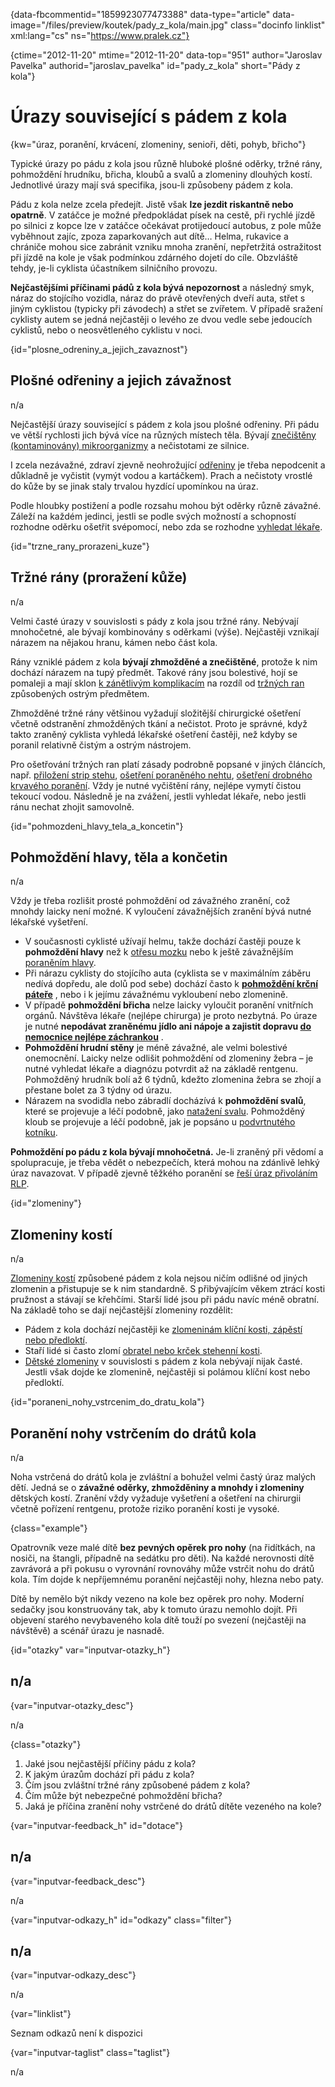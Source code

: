 
{data-fbcommentid="1859923077473388" data-type="article" data-image="/files/preview/koutek/pady\_z\_kola/main.jpg" class="docinfo linklist" xml:lang="cs" ns="https://www.pralek.cz"}

{ctime="2012-11-20" mtime="2012-11-20" data-top="951" author="Jaroslav Pavelka" authorid="jaroslav\_pavelka" id="pady\_z_kola" short="Pády z kola"}

# Úrazy související s pádem z kola

<!-- generated attribute kw by user_updatekw.sh on 2020-09-22, do not edit -->

{kw="úraz, poranění, krvácení, zlomeniny, senioři, děti, pohyb, břicho"}

Typické úrazy po pádu z kola jsou různě hluboké plošné oděrky, tržné rány, pohmoždění hrudníku, břicha, kloubů a svalů a zlomeniny dlouhých kostí. Jednotlivé úrazy mají svá specifika, jsou-li způsobeny pádem z kola.

Pádu z kola nelze zcela předejít. Jistě však **lze jezdit riskantně nebo opatrně**. V zatáčce je možné předpokládat písek na cestě, při rychlé jízdě po silnici z kopce lze v zatáčce očekávat protijedoucí autobus, z pole může vyběhnout zajíc, zpoza zaparkovaných aut dítě… Helma, rukavice a chrániče mohou sice zabránit vzniku mnoha zranění, nepřetržitá ostražitost při jízdě na kole je však podmínkou zdárného dojetí do cíle. Obzvláště tehdy, je-li cyklista účastníkem silničního provozu.

**Nejčastějšími příčinami pádů z kola bývá nepozornost** a následný smyk, náraz do stojícího vozidla, náraz do právě otevřených dveří auta, střet s jiným cyklistou (typicky při závodech) a střet se zvířetem. V případě sražení cyklisty autem se jedná nejčastěji o levého ze dvou vedle sebe jedoucích cyklistů, nebo o neosvětleného cyklistu v noci.

{id="plosne\_odreniny\_a\_jejich\_zavaznost"}

## Plošné odřeniny a jejich závažnost

n/a

Nejčastější úrazy související s pádem z kola jsou plošné odřeniny. Při pádu ve větší rychlosti jich bývá více na různých místech těla. Bývají [znečištěny (kontaminovány) mikroorganizmy][1] a nečistotami ze silnice.

I zcela nezávažné, zdraví zjevně neohrožující [odřeniny][2] je třeba nepodcenit a důkladně je vyčistit (vymýt vodou a kartáčkem). Prach a nečistoty vrostlé do kůže by se jinak staly trvalou hyzdící upomínkou na úraz.

Podle hloubky postižení a podle rozsahu mohou být oděrky různě závažné. Záleží na každém jedinci, jestli se podle svých možností a schopností rozhodne oděrku ošetřit svépomocí, nebo zda se rozhodne [vyhledat lékaře][3].

{id="trzne\_rany\_prorazeni_kuze"}

## Tržné rány (proražení kůže)

n/a

Velmi časté úrazy v souvislosti s pády z kola jsou tržné rány. Nebývají mnohočetné, ale bývají kombinovány s oděrkami (výše). Nejčastěji vznikají nárazem na nějakou hranu, kámen nebo část kola.

Rány vzniklé pádem z kola **bývají zhmožděné a znečištěné**, protože k nim dochází nárazem na tupý předmět. Takové rány jsou bolestivé, hojí se pomaleji a mají sklon [k zánětlivým komplikacím][4] na rozdíl od [tržných ran][5] způsobených ostrým předmětem.

Zhmožděné tržné rány většinou vyžadují složitější chirurgické ošetření včetně odstranění zhmožděných tkání a nečistot. Proto je správné, když takto zraněný cyklista vyhledá lékařské ošetření častěji, než kdyby se poranil relativně čistým a ostrým nástrojem.

Pro ošetřování tržných ran platí zásady podrobně popsané v jiných článcích, např. [přiložení strip stehu][6], [ošetření poraněného nehtu][7], [ošetření drobného krvavého poranění][5]. Vždy je nutné vyčištění rány, nejlépe vymytí čistou tekoucí vodou. Následně je na zvážení, jestli vyhledat lékaře, nebo jestli ránu nechat zhojit samovolně.

{id="pohmozdeni\_hlavy\_tela\_a\_koncetin"}

## Pohmoždění hlavy, těla a končetin

n/a

Vždy je třeba rozlišit prosté pohmoždění od závažného zranění, což mnohdy laicky není možné. K vyloučení závažnějších zranění bývá nutné lékařské vyšetření.

  * V současnosti cyklisté užívají helmu, takže dochází častěji pouze k **pohmoždění hlavy** než k [otřesu mozku][8] nebo k ještě závažnějším [poraněním hlavy][9].
  * Při nárazu cyklisty do stojícího auta (cyklista se v maximálním záběru nedívá dopředu, ale dolů pod sebe) dochází často k **[pohmoždění krční páteře][10]** , nebo i k jejímu závažnému vykloubení nebo zlomenině. 
  * V případě **pohmoždění břicha** nelze laicky vyloučit poranění vnitřních orgánů. Návštěva lékaře (nejlépe chirurga) je proto nezbytná. Po úraze je nutné **nepodávat zraněnému jídlo ani nápoje a zajistit dopravu [do nemocnice nejlépe záchrankou][11]** . 
  * **Pohmoždění hrudní stěny** je méně závažné, ale velmi bolestivé onemocnění. Laicky nelze odlišit pohmoždění od zlomeniny žebra – je nutné vyhledat lékaře a diagnózu potvrdit až na základě rentgenu. Pohmožděný hrudník bolí až 6 týdnů, kdežto zlomenina žebra se zhojí a přestane bolet za 3 týdny od úrazu.
  * Nárazem na svodidla nebo zábradlí docházívá k **pohmoždění svalů**, které se projevuje a léčí podobně, jako [natažení svalu][12]. Pohmožděný kloub se projevuje a léčí podobně, jak je popsáno u [podvrtnutého kotníku][13].

**Pohmoždění po pádu z kola bývají mnohočetná.** Je-li zraněný při vědomí a spolupracuje, je třeba vědět o nebezpečích, která mohou na zdánlivě lehký úraz navazovat. V případě zjevně těžkého poranění se [řeší úraz přivoláním RLP][11].

{id="zlomeniny"}

## Zlomeniny kostí

n/a

[Zlomeniny kostí][14] způsobené pádem z kola nejsou ničím odlišné od jiných zlomenin a přistupuje se k nim standardně. S přibývajícím věkem ztrácí kosti pružnost a stávají se křehčími. Starší lidé jsou při pádu navíc méně obratní. Na základě toho se dají nejčastější zlomeniny rozdělit:

  * Pádem z kola dochází nejčastěji ke [zlomeninám klíční kosti, zápěstí nebo předloktí][14].
  * Staří lidé si často zlomí [obratel nebo krček stehenní kosti][15].
  * [Dětské zlomeniny][16] v souvislosti s pádem z kola nebývají nijak časté. Jestli však dojde ke zlomenině, nejčastěji si polámou klíční kost nebo předloktí.

{id="poraneni\_nohy\_vstrcenim\_do\_dratu_kola"}

## Poranění nohy vstrčením do drátů kola

n/a

Noha vstrčená do drátů kola je zvláštní a bohužel velmi častý úraz malých dětí. Jedná se o **závažné oděrky, zhmožděniny a mnohdy i zlomeniny** dětských kostí. Zranění vždy vyžaduje vyšetření a ošetření na chirurgii včetně pořízení rentgenu, protože riziko poranění kosti je vysoké.

{class="example"}

Opatrovník veze malé dítě **bez pevných opěrek pro nohy** (na řidítkách, na nosiči, na štangli, případně na sedátku pro děti). Na každé nerovnosti dítě zavrávorá a při pokusu o vyrovnání rovnováhy může vstrčit nohu do drátů kola. Tím dojde k nepříjemnému poranění nejčastěji nohy, hlezna nebo paty.

Dítě by nemělo být nikdy vezeno na kole bez opěrek pro nohy. Moderní sedačky jsou konstruovány tak, aby k tomuto úrazu nemohlo dojít. Při objevení starého nevybaveného kola dítě touží po svezení (nejčastěji na návštěvě) a scénář úrazu je nasnadě.

{id="otazky" var="inputvar-otazky_h"}

## n/a

{var="inputvar-otazky_desc"}

n/a

{class="otazky"}

  1. Jaké jsou nejčastější příčiny pádu z kola?
  2. K jakým úrazům dochází při pádu z kola?
  3. Čím jsou zvláštní tržné rány způsobené pádem z kola?
  4. Čím může být nebezpečné pohmoždění břicha?
  5. Jaká je příčina zranění nohy vstrčené do drátů dítěte vezeného na kole?

{var="inputvar-feedback_h" id="dotace"}

## n/a

{var="inputvar-feedback_desc"}

n/a

{var="inputvar-odkazy_h" id="odkazy" class="filter"}

## n/a

{var="inputvar-odkazy_desc"}

n/a

{var="linklist"}

Seznam odkazů není k dispozici

{var="inputvar-taglist" class="taglist"}

n/a

 [1]: bakterie
 [2]: odreniny_neboli_oderky
 [3]: nalehavost_vysetreni
 [4]: vyvoj_zanetu
 [5]: poraneni
 [6]: naplastovy_steh
 [7]: poraneni_nehtu
 [8]: otres_mozku
 [9]: subduralni_hematom
 [10]: bolesti_v_zadech
 [11]: zachranka
 [12]: poraneni_svalu
 [13]: vyron_kotniku
 [14]: zlomeniny
 [15]: starecke_zlomeniny
 [16]: detske_zlomeniny


